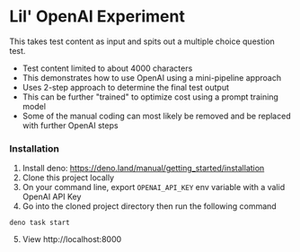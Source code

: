 # Lil' OpenAI Experiment
This takes test content as input and spits out a multiple choice question test.

- Test content limited to about 4000 characters
- This demonstrates how to use OpenAI using a mini-pipeline approach
- Uses 2-step approach to determine the final test output
- This can be further "trained" to optimize cost using a prompt training model
- Some of the manual coding can most likely be removed and be replaced with further OpenAI steps

### Installation
1. Install deno: https://deno.land/manual/getting_started/installation
2. Clone this project locally
3. On your command line, export `OPENAI_API_KEY` env variable with a valid OpenAI API Key
4. Go into the cloned project directory then run the following command
```
deno task start
```
5. View http://localhost:8000
